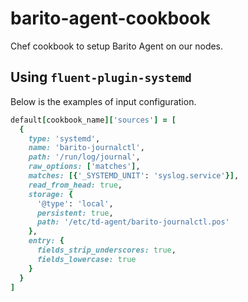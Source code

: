 # barito-agent-cookbook

Chef cookbook to setup Barito Agent on our nodes.

## Using `fluent-plugin-systemd`

Below is the examples of input configuration.

```ruby
default[cookbook_name]['sources'] = [
  {
    type: 'systemd',
    name: 'barito-journalctl',
    path: '/run/log/journal',
    raw_options: ['matches'],
    matches: [{'_SYSTEMD_UNIT': 'syslog.service'}],
    read_from_head: true,
    storage: {
      '@type': 'local',
      persistent: true,
      path: '/etc/td-agent/barito-journalctl.pos'
    },
    entry: {
      fields_strip_underscores: true,
      fields_lowercase: true
    }
  }
]
```

